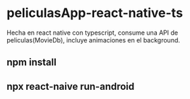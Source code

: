 # peliculasApp-react-native-ts
Hecha en react native con typescript, consume una API de peliculas(MovieDb), incluye animaciones en el background.

## npm install
## npx react-naive run-android
